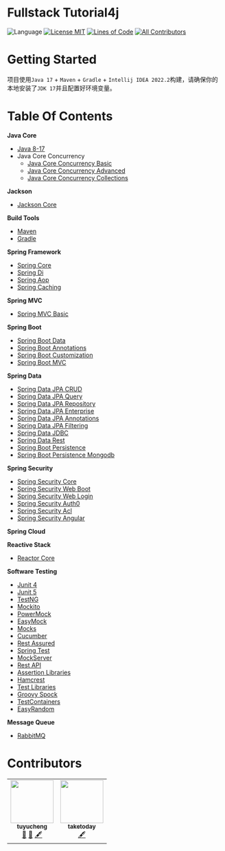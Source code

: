 <!-- the line below needs to be an empty line C: (its because kramdown isnt
     that smart and dearly wants an empty line before a heading to be able to
     display it as such, e.g. website) -->

# Fullstack Tutorial4j

![Language](https://img.shields.io/badge/language-java-brightgreen)
[![License MIT](https://img.shields.io/badge/license-MIT-blue.svg)](https://raw.githubusercontent.com/tu-yucheng/java-development-practice/master/LICENSE.md)
[![Lines of Code](https://sonarcloud.io/api/project_badges/measure?project=tu-yucheng_fullstack-tutorial4j&metric=ncloc)](https://sonarcloud.io/project/overview?id=tu-yucheng_fullstack-tutorial4j)
[![All Contributors](https://img.shields.io/badge/all_contributors-1-orange.svg?style=flat-square)](#contributors)

# Getting Started

项目使用`Java 17` + `Maven` + `Gradle` + `Intellij IDEA 2022.2`构建，请确保你的本地安装了`JDK 17`并且配置好环境变量。

# Table Of Contents

**Java Core**

* [Java 8-17](java-core/java8-1/README.md)
* Java Core Concurrency
    + [Java Core Concurrency Basic](java-core/java-concurrency-simple/README.md)
    + [Java Core Concurrency Advanced](java-core/java-concurrency-advanced-1/README.md)
    + [Java Core Concurrency Collections](java-core/java-concurrency-collections-1/README.md)

**Jackson**

+ [Jackson Core](jackson-modules/jackson-core/README.md)

**Build Tools**

+ [Maven](maven.modules/maven-multi-source/README.md)
+ [Gradle](gradle.modules/gradle-7/README.md)

**Spring Framework**

* [Spring Core](spring-framework/spring-core-1/README.md)
* [Spring Di](spring-framework/spring-di-1/README.md)
* [Spring Aop](spring-framework/spring-aop-1/README.md)
* [Spring Caching](spring-framework/spring-caching-1/README.md)

**Spring MVC**

* [Spring MVC Basic](spring-web-modules/spring-mvc-basics-1/README.md)

**Spring Boot**

* [Spring Boot Data](spring-boot-modules/spring-boot-data-1/README.md)
* [Spring Boot Annotations](spring-boot-modules/spring-boot-annotations-1/README.md)
* [Spring Boot Customization](spring-boot-modules/spring-boot-basic-customization-1/README.md)
* [Spring Boot MVC](spring-boot-modules/spring-boot-mvc-1/README.md)

**Spring Data**

* [Spring Data JPA CRUD](spring-data-modules/spring-data-jpa-crud-1/README.md)
* [Spring Data JPA Query](spring-data-modules/spring-data-jpa-query-1/README.md)
* [Spring Data JPA Repository](spring-data-modules/spring-data-jpa-repo-1/README.md)
* [Spring Data JPA Enterprise](spring-data-modules/spring-data-jpa-enterprise-1/README.md)
* [Spring Data JPA Annotations](spring-data-modules/spring-data-jpa-annotations/README.md)
* [Spring Data JPA Filtering](spring-data-modules/spring-data-jpa-filtering/README.md)
* [Spring Data JDBC](spring-data-modules/spring-data-jdbc/README.md)
* [Spring Data Rest](spring-data-modules/spring-data-rest-1/README.md)
* [Spring Boot Persistence](spring-data-modules/spring-boot-persistence-1/README.md)
* [Spring Boot Persistence Mongodb](spring-data-modules/spring-boot-persistence-mongodb-1/README.md)

**Spring Security**

* [Spring Security Core](spring-security-modules/spring-security-core-1/README.md)
* [Spring Security Web Boot](spring-security-modules/spring-security-web-boot-1/README.md)
* [Spring Security Web Login](spring-security-modules/spring-security-web-login-1/README.md)
* [Spring Security Auth0](spring-security-modules/spring-security-auth0/README.md)
* [Spring Security Acl](spring-security-modules/spring-security-acl/README.md)
* [Spring Security Angular](spring-security-modules/spring-security-web-angular/README.md)

**Spring Cloud**

**Reactive Stack**

* [Reactor Core](reactive-stack/reactor-core/README.md)


**Software Testing**

* [Junit 4](software-test/junit-4/README.md)
* [Junit 5](software-test/junit-5/README.md)
* [TestNG](software-test/testng-selenium/README.md)
* [Mockito](software-test/mockito-1/README.md)
* [PowerMock](software-test/powermock/README.md)
* [EasyMock](software-test/easymock/README.md)
* [Mocks](software-test/mocks-1/README.md)
* [Cucumber](software-test/cucumber-1/README.md)
* [Rest Assured](software-test/rest-assured/README.md)
* [Spring Test](software-test/spring-1/README.md)
* [MockServer](software-test/mockserver/README.md)
* [Rest API](software-test/rest-testing/README.md)
* [Assertion Libraries](software-test/assertion-libraries/README.md)
* [Hamcrest](software-test/hamcrest/README.md)
* [Test Libraries](software-test/libraries-1/README.md)
* [Groovy Spock](software-test/groovy-spock/README.md)
* [TestContainers](software-test/containers/README.md)
* [EasyRandom](software-test/easy-random/README.md)

**Message Queue**

* [RabbitMQ](messaging.queue/rabbitmq/README.md)

# Contributors

<!-- ALL-CONTRIBUTORS-LIST:START - Do not remove or modify this section -->
<!-- prettier-ignore-start -->
<!-- markdownlint-disable -->
<table>
  <tr>
    <td align="center"><a href="https://github.com/tu-yucheng"><img src="https://avatars.githubusercontent.com/u/88582540?v=4s=100" width="100px;" alt=""/><br /><sub><b>tuyucheng</b></sub></a><br /><a href="#projectManagement-tuyucheng" title="Project Management">📆</a> <a href="#maintenance-tuyucheng" title="Maintenance">🚧</a> <a href="#content-tuyucheng" title="Content">🖋</a></td>
    <td align="center"><a href="https://github.com/take-today"><img src="https://avatars.githubusercontent.com/u/116951809?v=4s=100" width="100px;" alt=""/><br /><sub><b>taketoday</b></sub></a><br /><a href="#content-taketoday" title="Content">🖋</a></td>
  </tr>
</table>